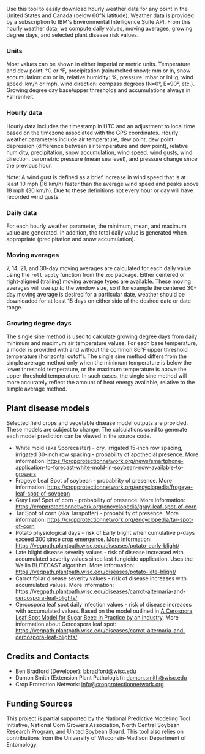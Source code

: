Use this tool to easily download hourly weather data for any point in the United States and Canada (below 60°N latitude). Weather data is provided by a subscription to IBM's Environmental Intelligence Suite API. From this hourly weather data, we compute daily values, moving averages, growing degree days, and selected plant disease risk values.

### Units

Most values can be shown in either imperial or metric units. Temperature and dew point: °C or °F, precipitation (rain/melted snow): mm or in, snow accumulation: cm or in, relative humidity: %, pressure: mbar or inHg, wind speed: km/h or mph, wind direction: compass degrees (N=0°, E=90°, etc.). Growing degree day base/upper thresholds and accumulations always in Fahrenheit.

### Hourly data

Hourly data includes the timestamp in UTC and an adjustment to local time based on the timezone associated with the GPS coordinates. Hourly weather parameters include air temperature, dew point, dew point depression (difference between air temperature and dew point), relative humidity, precipitation, snow accumulation, wind speed, wind gusts, wind direction, barometric pressure (mean sea level), and pressure change since the previous hour.

Note: A wind gust is defined as a brief increase in wind speed that is at least 10 mph (16 km/h) faster than the average wind speed and peaks above 18 mph (30 km/h). Due to these definitions not every hour or day will have recorded wind gusts.

### Daily data

For each hourly weather parameter, the minimum, mean, and maximum value are generated. In addition, the total daily value is generated when appropriate (precipitation and snow accumulation).

### Moving averages

7, 14, 21, and 30-day moving averages are calculated for each daily value using the `roll_apply` function from the `zoo` package. Either centered or right-aligned (trailing) moving average types are available. These moving averages will use *up to* the window size, so if for example the centered 30-day moving average is desired for a particular date, weather should be downloaded for at least 15 days on either side of the desired date or date range.

### Growing degree days

The single sine method is used to calculate growing degree days from daily minimum and maximum air temperature values. For each base temperature, a model is provided with and without the common 86°F upper threshold temperature (horizontal cutoff). The single sine method differs from the simple average method only when the minimum temperature is below the lower threshold temperature, or the maximum temperature is above the upper threshold temperature. In such cases, the single sine method will more accurately reflect the amount of heat energy available, relative to the simple average method.

## Plant disease models

Selected field crops and vegetable disease model outputs are provided. These models are subject to change. The calculations used to generate each model prediction can be viewed in the source code.

-   White mold (aka Sporecaster) - dry, irrigated 15-inch row spacing, irrigated 30-inch row spacing - probability of apothecial presence. More information: <https://cropprotectionnetwork.org/news/smartphone-application-to-forecast-white-mold-in-soybean-now-available-to-growers>
-   Frogeye Leaf Spot of soybean - probability of presence. More information: <https://cropprotectionnetwork.org/encyclopedia/frogeye-leaf-spot-of-soybean>
-   Gray Leaf Spot of corn - probability of presence. More information: <https://cropprotectionnetwork.org/encyclopedia/gray-leaf-spot-of-corn>
-   Tar Spot of corn (aka Tarspotter) - probability of presence. More information: <https://cropprotectionnetwork.org/encyclopedia/tar-spot-of-corn>
-   Potato physiological days - risk of Early blight when cumulative p-days exceed 300 since crop emergence. More information: <https://vegpath.plantpath.wisc.edu/diseases/potato-early-blight/>
-   Late blight disease severity values - risk of disease increased with accumulated severity values since last fungicide application. Uses the Wallin BLITECAST algorithm. More information: <https://vegpath.plantpath.wisc.edu/diseases/potato-late-blight/>
-   Carrot foliar disease severity values - risk of disease increases with accumulated values. More information: <https://vegpath.plantpath.wisc.edu/diseases/carrot-alternaria-and-cercospora-leaf-blights/>
-   Cercospora leaf spot daily infection values - risk of disease increases with accumulated values. Based on the model outlined in [A Cerospora Leaf Spot Model for Sugar Beet: In Practice by an Industry](https://apsjournals.apsnet.org/doi/abs/10.1094/PDIS.1998.82.7.716). More information about Cercospora leaf spot: <https://vegpath.plantpath.wisc.edu/diseases/carrot-alternaria-and-cercospora-leaf-blights/>

## Credits and Contacts

-   Ben Bradford (Developer): [bbradford\@wisc.edu](mailto:bbradford@wisc.edu)
-   Damon Smith (Extension Plant Pathologist): [damon.smith\@wisc.edu](mailto:damon.smith@wisc.edu)
-   Crop Protection Network: [info\@cropprotectionnetwork.org](mailto:info@cropprotectionnetwork.org)

## Funding Sources

This project is partial supported by the National Predictive Modeling Tool Initiative, National Corn Growers Association, North Central Soybean Research Program, and United Soybean Board. This tool also relies on contributions from the University of Wisconsin-Madison Department of Entomology.

